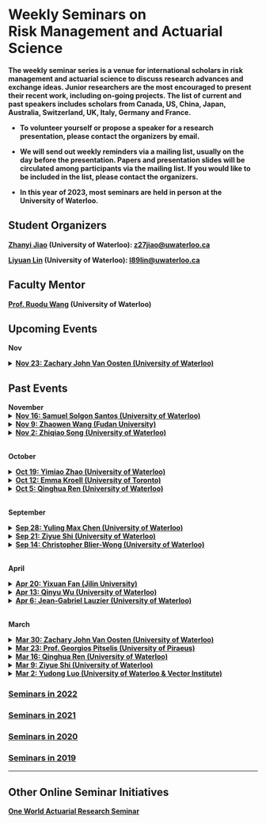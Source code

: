 # Weekly Seminars on <br/> Risk Management and Actuarial Science

<b>The weekly seminar series is a venue for international scholars in risk management and actuarial science to discuss research advances and exchange ideas. Junior researchers are the most encouraged to present their recent work, including on-going projects. The list of current and past speakers includes scholars from Canada, US, China, Japan, Australia, Switzerland, UK, Italy, Germany and France. </b>

* <b>To volunteer yourself or propose a speaker for a research presentation, please contact the organizers by email. </b>

* <b>We will send out weekly reminders via a mailing list, usually on the day before the presentation. Papers and presentation slides will be circulated among participants via the mailing list. If you would like to be included in the list, please contact the organizers.</b>

* <b>In this year of 2023, most seminars are held in person at the University of Waterloo.

## Student Organizers

<b>[Zhanyi Jiao](https://zhanyij.github.io/) (University of Waterloo):
<a href="mailto:z27jiao@uwaterloo.ca">z27jiao@uwaterloo.ca</a></b>

<b>[Liyuan Lin](https://liyuan-lin.github.io/Liyuan/) (University of Waterloo):
<a href="mailto:l89lin@uwaterloo.ca">l89lin@uwaterloo.ca</a></b>

 


## Faculty Mentor
<b>[Prof. Ruodu Wang](http://sas.uwaterloo.ca/~wang/) (University of Waterloo) </b>


## Upcoming Events
<body>

<b>Nov</b>

<details>
      <summary><u><b>Nov 23: Zachary John Van Oosten (University of Waterloo)  </b></u></summary>
        <ol>
          <blockquote>
            <p><b> Title: Coherent Extensions </b></p>
            <p><b> Speaker: Zachary John Van Oosten (PhD Student, University of Waterloo) </b></p>
            <p><b> Time:  14:00 - 15:30 pm, Nov 23, 2023 (Thu) </b></p>
            <p><b> Location: M3 3127 </b></p>
            <p><b> Abstract: In this talk, I will discuss some preliminary results on extending coherent risk measures defined on the subspace of random variables that are measurable with respect to a coarser-sigma-algebra. These extensions will be called coherent extensions and this concept is motivated by my earlier project on partially law-invariant coherent risk measures.  I will include some questions I am currently working on and a brief description of what I hope to get out of the project.
   </b></p>
          </blockquote>
        </ol>
</details>  

</body>


## Past Events

<body>
<b>November</b>
<details>
      <summary><u><b>Nov 16: Samuel Solgon Santos (University of Waterloo)  </b></u></summary>
        <ol>
          <blockquote>
            <p><b> Title: The (possibly) undesirable aspects of comonotonic additive risk measures: a literature review </b></p>
            <p><b> Speaker: Samuel Solgon Santos (Postdoc Fellow, University of Waterloo) </b></p>
            <p><b> Time:  14:00 - 15:30 pm, Nov 16, 2023 (Thu) </b></p>
            <p><b> Location: M3 3127 </b></p>
            <p><b> Abstract: The theory of risk measures has grown enormously in the last twenty years. In particular, risk measures satisfying the axiom of comonotonic additivity were extensively studied, arguably because of the plethora of results indicating interesting aspects of such risk measures. Recent research, however, has shown that this axiom is incompatible with properties that are central in specific contexts. In this paper we present a literature review of these incompatibilities.
   </b></p>
          </blockquote>
        </ol>
</details>  

<details>
      <summary><u><b>Nov 9: Zhaowen Wang (Fudan University)  </b></u></summary>
        <ol>
          <blockquote>
            <p><b> Title: CoVaR Under Asymptotic Independence </b></p>
            <p><b> Speaker: Zhaowen Wang (PhD Student, Fudan University) </b></p>
            <p><b> Time:  14:00 - 15:30 pm, Nov 9, 2023 (Thu) </b></p>
            <p><b> Location: M3 3127 </b></p>
            <p><b> Abstract: There has been increasing interest in measuring systemic risk since the global financial crisis of 2007-2009. Accurate assessment of systemic risk would enable regulators to introduce suitable policies to mitigate the risk as well as allow individual institutions to monitor their vulnerability to market movements. One popular measure of systemic risk is the conditional value-at-risk (CoVaR), proposed by Adrian and Brunnermeier (2011). We develop a methodology to estimate CoVaR semi-parametrically under asymptotic independence within the framework of bivariate extreme value theory. There is growing attention on asymptotic independent pairs in quantitative risk management. We use parametric modelling of the bivariate extremal structure to address data sparsity in the joint tail regions and prove consistency of the proposed estimator. The performance of the estimator is illustrated via simulation studies and a real data example.   </b></p>
          </blockquote>
        </ol>
</details>  
 
<details>
      <summary><u><b>Nov 2: Zhiqiao Song (University of Waterloo)  </b></u></summary>
        <ol>
          <blockquote>
            <p><b> Title: Distributionally Robust Mean-Variance Portfolio Selection with Wasserstein Distances </b></p>
            <p><b> Speaker: Zhiqiao Song (PhD Student, University of Waterloo) </b></p>
            <p><b> Time:  14:00 - 15:30 pm, Nov 2, 2023 (Thu) </b></p>
            <p><b> Location: M3 3127 </b></p>
            <p><b> Abstract: This presentation will delve into various financial models related to portfolio selection. We will revisit the Markowitz’s mean-variance model, Fama-French model, as well as Black-Litterman model, and introduce a distributionally robust model newly proposed in the paper “Blanchet, J., Chen, L., and Zhou, X. Y. (2022). Distributionally Robust Mean-Variance Portfolio Selection with Wasserstein Distances.” This paper studies the robust portfolio selection problem with distributional uncertainty centered around the empirical measure and dictate the discrepancy between probability measures by Wasserstein distance. The problem is reformulated as an empirical variance minimization problem with an additional regularization term. Recently developed inference methodology is applied in order to define the size of the distributional uncertainty and the associated robust target return. Finally, a brief comparison would be provided to illustrate the performance of the models.   </b></p>
          </blockquote>
        </ol>
</details>  
<br>

<b>October</b>
<details>
      <summary><u><b>Oct 19: Yimiao Zhao (University of Waterloo)  </b></u></summary>
        <ol>
          <blockquote>
            <p><b> Title: Catastrophe Risk Pooling </b></p>
            <p><b> Speaker: Yimiao Zhao (PhD Student, University of Waterloo) </b></p>
            <p><b> Time:  14:00 - 15:30 pm, Oct 19, 2023 (Thu) </b></p>
            <p><b> Location: M3 3127 </b></p>
            <p><b> Abstract: The ongoing climate change causes natural disaster losses are on the rise. The huge gap between actual and insured losses, however, is growing. Insurance-based solutions are receiving increasing attention to mitigate disaster and climate risks. Due to the features of catastrophic risks, catastrophe insurance market has failed to provide sufficient protections. In this paper we discuss how pooling catastrophe risks from various geographies and perils can be an effective tool for diversifying catastrophic risks and reducing risk premiums. Simulations are provided to illustrate our results. </b></p>
          </blockquote>
        </ol>
</details>  

<details>
      <summary><u><b>Oct 12: Emma Kroell (University of Toronto)  </b></u></summary>
        <ol>
          <blockquote>
            <p><b> Title: Optimal Robust Reinsurance with Multiple Insurers </b></p>
            <p><b> Speaker: Emma Kroell (PhD Candidate, University of Toronto) </b></p>
            <p><b> Time:  14:00 - 15:30 pm, Oct 12, 2023 (Thu) </b></p>
            <p><b> Location: M3 3127 </b></p>
            <p><b> Abstract: We study a reinsurer who faces multiple sources of model uncertainty. The reinsurer offers contracts to n insurers whose claims follow different compound Poisson processes. As the reinsurer is uncertain about the insurers’ claim severity distributions and frequencies, they design reinsurance contracts that maximise their expected wealth subject to an entropy penalty. Insurers meanwhile seek to maximise their expected utility without ambiguity. We solve this continuous-time Stackelberg game for general reinsurance contracts and find that the reinsurer prices under a distortion of the barycentre of the insurers’ models. We apply our results to proportional reinsurance and excess-of-loss reinsurance contracts and illustrate the solutions numerically. </b></p>
          </blockquote>
        </ol>
</details>  

<details>
      <summary><u><b>Oct 5: Qinghua Ren (University of Waterloo)  </b></u></summary>
        <ol>
          <blockquote>
            <p><b> Title: Risk sharing under heterogeneous beliefs without convexity </b></p>
            <p><b> Speaker: Qinghua Ren (PhD Student, University of Waterloo) </b></p>
            <p><b> Time:  14:00 - 15:30 pm, Oct 5, 2023 (Thu) </b></p>
            <p><b> Location: M3 3127 </b></p>
            <p><b> Abstract: This talk delves into the paper "Liebrich, F. B. (2021). Risk sharing under heterogeneous beliefs without convexity. " The paper aims to find Pareto-optimal allocations of risk among finitely many agents. The associated individual risk measures are assumed to be consistent with the respective second-order stochastic dominance relations, but with respect to potentially heterogeneous reference probability measures. The paper provides a simple sufficient condition for the existence of Pareto optima. Furthermore, the results are extended to capital requirements with multidimensional security markets. </b></p>
          </blockquote>
        </ol>
</details>  
<br>

 
<b>September</b>

<details>
      <summary><u><b>Sep 28: Yuling Max Chen (University of Waterloo)  </b></u></summary>
        <ol>
          <blockquote>
            <p><b> Title: Reinforcement Learning Approaches to Stochastic Control Problems: A Bidirectional Introduction</b></p>
            <p><b> Speaker: Yuling Max Chen (PhD Student, University of Waterloo) </b></p>
            <p><b> Time:  14:00 - 15:30 pm, Sep 28, 2023 (Thu) </b></p>
            <p><b> Location: M3 3127 </b></p>
            <p><b> Abstract: Reinforcement Learning (RL) is the Computer Science counterpart of the statisticians’ Stochastic Control (SC) problem, both seeking optimal solutions for sequential decision-making problems modeled by Markov Decision Processes (MDPs). This presentation explores RL in a bidirectional manner. Starting gently from the SC perspective, we demonstrate how RL enhances exploration and exploitation in classical control problems, comparing RL-facilitated optimal control with non-RL solutions, under the Markowitz portfolio optimization setting. Conversely, Inverse Reinforcement Learning (IRL) has garnered substantial attention within the Deep Learning community, expanding the boundaries of traditional control problems. While traditional control problems (e.g., Linear Quadratic Control) optimize known objective functions within dynamic systems, IRL acknowledges the limitations of this approach in real-world scenarios, as individual’s objective (utility) evolve with accumulating experience. Thereby, we introduce a scalable Bayesian IRL model that addresses control problems with indeterminate objectives. Our method employs Variational Inference for a priori objective function learning and utilizes exploration-exploitation strategies to identify optimal controls. Empirical results underscore the model's efficacy, showcasing its promising performance in solving a toy maze problem.  </b></p>
          </blockquote>
        </ol>
</details>  


<details>
      <summary><u><b>Sep 21: Ziyue Shi (University of Waterloo)  </b></u></summary>
        <ol>
          <blockquote>
            <p><b> Title: Robustness in the optimization of risk measures </b></p>
            <p><b> Speaker: Ziyue Shi (PhD Student, University of Waterloo) </b></p>
            <p><b> Time:  14:00 - 15:30 pm, Sep 21, 2023 (Thu) </b></p>
            <p><b> Location: M3 3127 </b></p>
            <p><b> Abstract: This talk delves into the paper "Embrechts, P., Schied, A., & Wang, R. (2022). Robustness in the optimization of risk measures. Operations Research, 70(1), 95-110." A risk measure as a function may have some robustness properties but may fail to be robust within an optimization context. Robustness properties on the procedure of optimization are investigated in this paper. The key concern of the paper is to investigate the influence of the selection of the underlying objective on the robustness in risk optimization. Specifically, it places particular emphasis on the two popular regulatory risk measures, the Value-at-Risk and Expected Shortfall, and their robustness properties in optimization problems. In this talk, I will focus on the motivation, model setup, results, and main conclusions of this paper. </b></p>
          </blockquote>
        </ol>
</details>  
  
<details>
      <summary><u><b>Sep 14: Christopher Blier-Wong (University of Waterloo)  </b></u></summary>
        <ol>
          <blockquote>
            <p><b> Title: FGM copulas, generalizations, and actuarial applications </b></p>
            <p><b> Speaker: Christopher Blier-Wong (Postdoc Fellow, University of Waterloo) </b></p>
            <p><b> Time:  14:00 - 15:30 pm, Sep 14, 2023 (Thu) </b></p>
            <p><b> Location: M3 3127 </b></p>
            <p><b> Abstract: This talk will outline recent advances on the Farlie-Gumbel-Morgenstern (FGM) family copulas. At its core is a stochastic representation of FGM copulas based on multivariate symmetric Bernoulli distributions. This one-to-one correspondence lets us derive useful properties for this family. We study subfamilies and generalizations of FGM copulas and construct high-dimensional copulas with few dependence parameters. Then, we will explain some actuarial applications, focusing on risk aggregation (including risk-sharing and capital allocation) and collective risk models. Finally, we will conclude with current avenues for research, including high-dimensional estimation strategies and generalizing the results to Baker copulas. This research is based on joint work with Hélène Cossette, Etienne Marceau, and other collaborators. </b></p>
          </blockquote>
        </ol>
</details>  
<br>
 
<b>April</b>

<details>
      <summary><u><b>Apr 20: Yixuan Fan (Jilin University)  </b></u></summary>
        <ol>
          <blockquote>
            <p><b> Title: Safe Testing </b></p>
            <p><b> Speaker: Yixuan Fan (PhD Candidate, Jilin University) </b></p>
            <p><b> Time: 15:30 - 17:00 pm, Apr 20 (Thu) </b></p>
            <p><b> Location: M3 4206 </b></p>
            <p><b> Abstract: This paper develops the theory of hypothesis testing based on the e-value, a notion of evidence that, unlike the p-value, allows for effortlessly combining results from several studies in the common scenario where the decision to perform a new study may depend on previous outcomes. Tests based on e-values are safe, i.e. they preserve Type-I error guarantees, under such optional continuation. This paper defines growth-rate optimality (GRO) as an analogue of power in an optional continuation context and shows how to construct GRO e-variables for general testing problems with composite null and alternative, emphasizing models with nuisance parameters. GRO e-values take the form of Bayes factors with special priors.  The theory is also illustrated by using several classic examples including a one-sample safe t-test and the 2×2 contingency table. Sharing Fisherian, Neymanian and Jeffreys-Bayesian interpretations, e-values may provide a methodology acceptable to adherents of all three schools. </b></p>
          </blockquote>
        </ol>
</details> 
 
<details>
      <summary><u><b>Apr 13: Qinyu Wu (University of Waterloo) </b></u></summary>
        <ol>
          <blockquote>
            <p><b> Title: Generalization and Regularization via Wasserstein Distributionally Robust Optimization </b></p>
            <p><b> Speaker: Qinyu Wu (Postdoc Fellow, University of Waterloo) </b></p>
            <p><b> Time: 15:30 - 17:00 pm, Apr 13 (Thu) </b></p>
            <p><b> Location: M3 4206 </b></p>
            <p><b> Abstract: Wasserstein distributionally robust optimization (DRO) has found success in operations research and machine learning applications as a powerful means to obtain solutions with favorable out-of-sample performances. Two compelling explanations for the success are the generalization bounds derived from Wasserstein DRO and the equivalency between Wasserstein DRO and the regularization scheme commonly applied in machine learning. Existing results on generalization bounds and the equivalency to regularization are largely limited to the setting where the Wasserstein ball is of a certain type and the decision criterion takes certain forms of an expected function. In this paper, we show that by focusing on Wasserstein DRO problems with affine decision rules, it is possible to obtain generalization bounds and the equivalency to regularization in a significantly broader setting where the Wasserstein ball can be of a general type and the decision criterion can be a general measure of risk, i.e., nonlinear in distributions. This allows for accommodating many important classification, regression, and risk minimization applications that have not been addressed to date using Wasserstein DRO. Our results are strong in that the generalization bounds do not suffer from the curse of dimensionality and the equivalency to regularization is exact. As a byproduct, our regularization results broaden considerably the class of Wasserstein DRO models that can be solved efficiently via regularization formulations. </b></p>
          </blockquote>
        </ol>
</details> 
 
<details>
      <summary><u><b>Apr 6: Jean-Gabriel Lauzier (University of Waterloo)  </b></u></summary>
        <ol>
          <blockquote>
            <p><b> Title: Risk sharing, measuring variability, and distortion riskmetrics </b></p>
            <p><b> Speaker: Jean-Gabriel Lauzier (Postdoc Fellow, University of Waterloo) </b></p>
            <p><b> Time: 15:30 - 17:00 pm, Apr 6 (Thu) </b></p>
            <p><b> Location: M3 4206 </b></p>
            <p><b> Abstract: We address the problem of sharing risk among agents with preferences modelled by a general class of comonotonic additive and law-based functionals that need not be either monotone or convex. Such functionals are called distortion riskmetrics, which include many statistical measures of risk and variability used in portfolio optimization and insurance. The set of Pareto-optimal allocations is characterized under various settings of general or comonotonic risk sharing problems. We solve explicitly Pareto-optimal allocations among agents using the Gini deviation, the mean-median deviation, or the inter-quantile difference as the relevant variability measures. The latter is of particular interest, as optimal allocations are not comonotonic in the presence of inter-quantile difference agents; instead, the optimal allocation features a mixture of pairwise counter-monotonic structures, showing some patterns of extremal negative dependence. </b></p>
          </blockquote>
        </ol>
</details> 

<br>
 
<b>March</b>
 
<details>
      <summary><u><b>Mar 30: Zachary John Van Oosten (University of Waterloo)  </b></u></summary>
        <ol>
          <blockquote>
            <p><b> Title: Conditional and Dynamic Convex Risk Measures </b></p>
            <p><b> Speaker: Zachary John Van Oosten (University of Waterloo) </b></p>
            <p><b> Time: 15:30 - 17:00 pm, Mar 30 (Thu) </b></p>
            <p><b> Location: M3 4206 </b></p>
            <p><b> Abstract: The paper extends the definition of convex risk measures to the conditional setting. The framework can be seen as a generalization of classical risk measures.  Much like the non-conditional case, the notion of acceptable sets is introduced and the interplay between such sets and measures is discussed.  A representation result is proved in terms of conditional expectation. Afterward, a regularity property is defined and conditional convex risk measures are shown to have it. The paper finishes by defining dynamic convex risk measures and characterizes those satisfying some natural time consistency properties.    </b></p>
          </blockquote>
        </ol>
</details> 
 
<details>
      <summary><u><b>Mar 23: Prof. Georgios Pitselis (University of Piraeus)  </b></u></summary>
        <ol>
          <blockquote>
            <p><b> Title: Weighted Credibility Distribution Estimation with Applications to Insurance and Finance </b></p>
            <p><b> Speaker: <a href = "https://www.unipi.gr/unipi/en/pitselis.html"> Georgios Pitselis </a> (University of Piraeus) </b></p>
            <p><b> Time: 15:30 - 17:00 pm, Mar 23 (Thu) </b></p>
            <p><b> Location: M3 3127 </b></p>
            <p><b> Abstract: This paper extends the results of Jewell (1974) of forecasting the distribution of individual risk in cases where the observations are weighted or are grouped in intervals. The credibility estimation is obtained by restricting the class of admissible functions, leading to the so-called linearized credibility results and the optimal projection theorem is also applied for credibility estimation. In addition, distribution credibility estimators are also established, and numerical illustrations are herein presented. Two examples of distribution credibility estimation are given, one with insurance loss data and the other with industry financial data.   </b></p>
          </blockquote>
        </ol>
</details> 
 
<details>
      <summary><u><b>Mar 16: Qinghua Ren (University of Waterloo)  </b></u></summary>
        <ol>
          <blockquote>
            <p><b> Title: Distributionally robust reinsurance with Value-at-Risk and Conditional Value-at-Risk </b></p>
            <p><b> Speaker: Qinghua Ren (PhD Student, University of Waterloo) </b></p>
            <p><b> Time: 15:30 - 17:00 pm, Mar 16 (Thu) </b></p>
            <p><b> Location: M3 3127 </b></p>
            <p><b> Abstract: This paper introduced the model uncertainty into the classic reinsurance framework and focused on distributionally robust reinsurance problems by minimizing the worst-case VaR(CVaR) of the total retained loss. The authors obtained closed-form solutions for the worst-case VaR over an uncertainty set containing distributions with common ﬁrst two moments. The optimal deductibles of the optimization problems were also obtained. The paper showed that the worst-case CVaR is equal to the worst-case VaR of the insurer’s total retained loss under stop-loss reinsurance contract. Several numerical experiments were conducted to compare this model with classic stop-loss reinsurance framework.   </b></p>
          </blockquote>
        </ol>
</details> 
 
 
<details>
      <summary><u><b>Mar 9: Ziyue Shi (University of Waterloo)  </b></u></summary>
        <ol>
          <blockquote>
            <p><b> Title: The design of an optimal retrospective rating plan </b></p>
            <p><b> Speaker: Ziyue Shi (PhD Student, University of Waterloo) </b></p>
            <p><b> Time: 15:30 - 17:00 pm, Mar 9 (Thu) </b></p>
            <p><b> Location: M3 4206 </b></p>
            <p><b> Abstract: This talk is based on the work of Chen et al. (2016), which studies an optimal retrospective rating plan by minimizing the risk exposure of the insured under the framework of convex order. This paper adopts a little-studied premium principle called the retrospective rating plan premium. This premium principle considers the insured's actual losses during the policy year and, in fact, it is widely used in insurance practice. In this talk, we will introduce the retrospective rating plan premium, elaborate on the model setup, and discuss the main results of the background paper.   </b></p>
          </blockquote>
        </ol>
</details>  
 
<details>
      <summary><u><b>Mar 2: Yudong Luo (University of Waterloo & Vector Institute)  </b></u></summary>
        <ol>
          <blockquote>
            <p><b> Title: Mean-Variance Reinforcement Learning </b></p>
            <p><b> Speaker: <a href = "http://miyunluo.com/"> Yudong Luo </a> (PhD Candidate, University of Waterloo & Vector Institute) </b></p>
            <p><b> Time: 15:30 - 17:00 pm, Mar 2 (Thu) </b></p>
            <p><b> Location: M3 4206 </b></p>
            <p><b> Abstract: Restricting the variance of a policy's return is a popular choice in risk-averse reinforcement learning (RL) literature due to its clear mathematical definition and easy interpretability. In this presentation, the fundamental concepts of traditional risk-neutral RL are first introduced, followed with the risk-averse mean-variance RL problem. The existing mean-variance RL methods are described, and their limitations are discussed.  </b></p>
          </blockquote>
        </ol>
</details>  
</body>
 
### [<u>Seminars in 2022</u>](./2022.html)

### [<u>Seminars in 2021</u>](./2021.html)

### [<u>Seminars in 2020</u>](./2020.html)

### [<u>Seminars in 2019</u>](./2019.html)



* * *
## Other Online Seminar Initiatives
[One World Actuarial Research Seminar](http://www.maths.usyd.edu.au/u/munir/owars/)

